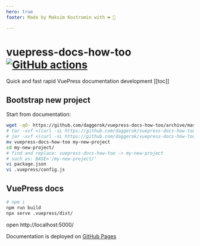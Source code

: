 ```yaml
---
hero: true
footer: Made by Maksim Kostromin with ❤️ 🤘

---
```


# vuepress-docs-how-too [![GitHub actions](https://github.com/daggerok/vuepress-docs-how-too/actions/workflows/ci.yaml/badge.svg)](https://github.com/daggerok/vuepress-docs-how-too/actions/workflows/ci.yaml)

Quick and fast rapid VuePress documentation development
[[toc]]

<!--
## Table of Content
* [VuePress docs](#vuepress-docs)
-->

## Bootstrap new project

Start from documentation:

```bash
wget -qO- https://github.com/daggerok/vuepress-docs-how-too/archive/master.zip | tar xvf -
# tar -xvf <(curl -sL https://github.com/daggerok/vuepress-docs-how-too/archive/master.zip)
# jar -xvf <(curl -sL https://github.com/daggerok/vuepress-docs-how-too/archive/master.zip)
mv vuepress-docs-how-too my-new-project
cd my-new-project/
# find and replace: vuepress-docs-how-too -> my-new-project
# such as: BASE='/my-new-project/'
vi package.json
vi .vuepress/config.js
```

## VuePress docs

```bash
# npm i
npm run build
npx serve .vuepress/dist/
```

open http://localhost:5000/

Documentation is deployed on [GitHub Pages](https://daggerok.github.io/vuepress-docs-how-too/)
